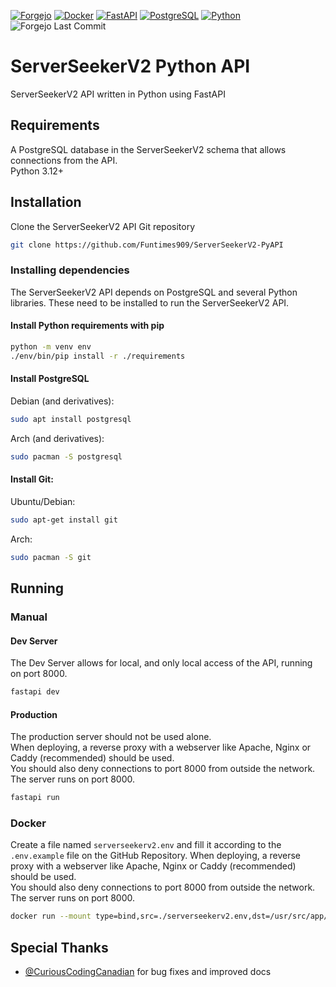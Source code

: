 [![Forgejo](https://img.shields.io/badge/forgejo-%23F2712B.svg?style=for-the-badge&logo=forgejo&logoColor=white)](https://git.funtimes909.xyz/ServerSeekerV2/ServerSeekerV2-PyAPI)
[![Docker](https://img.shields.io/badge/Docker-%232496ED?style=for-the-badge&logo=docker&logoColor=white&labelColor=%232496ED)](https://hub.docker.com/r/nucceteere/serverseekerv2-pyapi)
[![FastAPI](https://img.shields.io/badge/FastAPI-%23009688?style=for-the-badge&logo=fastapi&logoColor=white&labelColor=%23009688)](https://fastapi.tiangolo.com/)
[![PostgreSQL](https://img.shields.io/badge/PostgreSQL-%234169E1?style=for-the-badge&logo=postgresql&logoColor=white)](https://www.postgresql.org/)
[![Python](https://img.shields.io/badge/Python%203.12-%233776AB?style=for-the-badge&logo=python&logoColor=white)](https://www.python.org/)
![Forgejo Last Commit](https://img.shields.io/gitea/last-commit/ServerSeekerV2/ServerSeekerV2-PyAPI?gitea_url=https%3A%2F%2Fgit.funtimes909.xyz%2F&style=for-the-badge&logo=forgejo)
<!-- ![GitHub Commit Activity](https://img.shields.io/github/commit-activity/w/Funtimes909/ServerSeekerV2-PyAPI?style=for-the-badge&logo=github)
![Code Size](https://img.shields.io/github/languages/code-size/Funtimes909/ServerSeekerV2-PyAPI?style=for-the-badge&logo=github)
![Lines of Code](https://img.shields.io/endpoint?style=for-the-badge&logo=github&url=https://ghloc.vercel.app/api/Funtimes909/ServerSeekerV2-PyAPI/badge?filter=.py$&label=lines%20of%20code&color=blue) -->


# ServerSeekerV2 Python API
ServerSeekerV2 API written in Python using FastAPI

## Requirements

A PostgreSQL database in the ServerSeekerV2 schema that allows connections from the API.  
Python 3.12+

## Installation

Clone the ServerSeekerV2 API Git repository
```bash
git clone https://github.com/Funtimes909/ServerSeekerV2-PyAPI
```
### Installing dependencies
The ServerSeekerV2 API depends on PostgreSQL and several Python libraries. These need to be installed to run the ServerSeekerV2 API.
  
#### Install Python requirements with pip
```bash
python -m venv env
./env/bin/pip install -r ./requirements
```

#### Install PostgreSQL
Debian (and derivatives):

```bash
sudo apt install postgresql
```

Arch (and derivatives):

```bash
sudo pacman -S postgresql
```

#### Install Git:

Ubuntu/Debian:

```bash
sudo apt-get install git
```

Arch:

```bash
sudo pacman -S git
```

## Running

### Manual

#### Dev Server
The Dev Server allows for local, and only local access of the API, running on port 8000.

```bash
fastapi dev
```

#### Production

The production server should not be used alone.  
When deploying, a reverse proxy with a webserver like Apache, Nginx or Caddy (recommended) should be used.  
You should also deny connections to port 8000 from outside the network.  
The server runs on port 8000.  

```bash
fastapi run
```

### Docker

Create a file named `serverseekerv2.env` and fill it according to the `.env.example` file on the GitHub Repository.
When deploying, a reverse proxy with a webserver like Apache, Nginx or Caddy (recommended) should be used.  
You should also deny connections to port 8000 from outside the network.  
The server runs on port 8000.  

```bash
docker run --mount type=bind,src=./serverseekerv2.env,dst=/usr/src/app/.env -p 8000:8000 -d nucceteere/serverseekerv2-pyapi
```

## Special Thanks
- [@CuriousCodingCanadian](https://github.com/CuriousCodingCanadian) for bug fixes and improved docs
